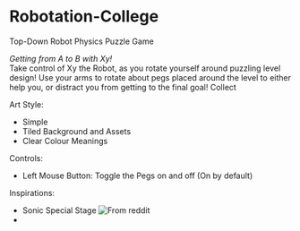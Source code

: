 # Robotation-College
 Top-Down Robot Physics Puzzle Game

*Getting from A to B with Xy!*\
Take control of Xy the Robot, as you rotate yourself around puzzling level design!
Use your arms to rotate about pegs placed around the level to either help you, or distract you from getting to the final goal!
Collect 

Art Style:
- Simple
- Tiled Background and Assets
- Clear Colour Meanings

Controls:
- Left Mouse Button: Toggle the Pegs on and off (On by default)

Inspirations:
- Sonic Special Stage
![From reddit](https://i.redd.it/irtnjq4rgir81.gif)
- 